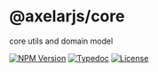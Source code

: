 # @axelarjs/core

core utils and domain model

[![NPM Version](https://img.shields.io/npm/v/%40axelarjs%2Fcore)](https://www.npmjs.com/package/@axelarjs/core)
[![Typedoc](https://img.shields.io/badge/docs-Typedoc-C87BFF.svg)](https://axelarnetwork.github.io/axelarjs/core)
[![License](https://img.shields.io/badge/License-Apache_2.0-blue.svg)](./LICENSE)
